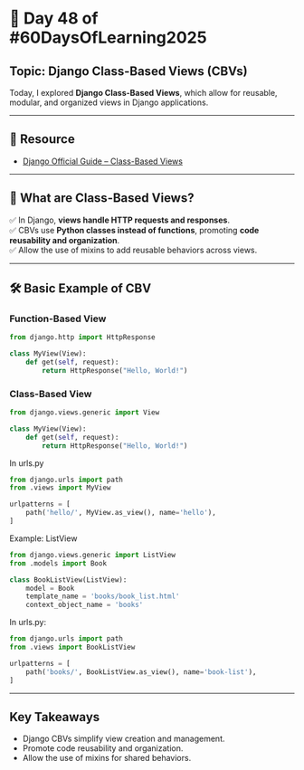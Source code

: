 # 📘 Day 48 of #60DaysOfLearning2025

## Topic: Django Class-Based Views (CBVs)

Today, I explored **Django Class-Based Views**, which allow for reusable, modular, and organized views in Django applications.

---

## 🔗 Resource

- [Django Official Guide – Class-Based Views](https://docs.djangoproject.com/en/stable/topics/class-based-views/)

---

## 🧠 What are Class-Based Views?

✅ In Django, **views handle HTTP requests and responses**.  
✅ CBVs use **Python classes instead of functions**, promoting **code reusability and organization**.  
✅ Allow the use of mixins to add reusable behaviors across views.

---

## 🛠️ Basic Example of CBV

### Function-Based View

```python
from django.http import HttpResponse

class MyView(View):
    def get(self, request):
        return HttpResponse("Hello, World!")
```

### Class-Based View

```python
from django.views.generic import View

class MyView(View):
    def get(self, request):
        return HttpResponse("Hello, World!")
```

In urls.py

```python
from django.urls import path
from .views import MyView

urlpatterns = [
    path('hello/', MyView.as_view(), name='hello'),
]
```

Example: ListView

```python
from django.views.generic import ListView
from .models import Book

class BookListView(ListView):
    model = Book
    template_name = 'books/book_list.html'
    context_object_name = 'books'
```

In urls.py:

```python
from django.urls import path
from .views import BookListView

urlpatterns = [
    path('books/', BookListView.as_view(), name='book-list'),
]
```

---

## Key Takeaways

- Django CBVs simplify view creation and management.
- Promote code reusability and organization.
- Allow the use of mixins for shared behaviors.
